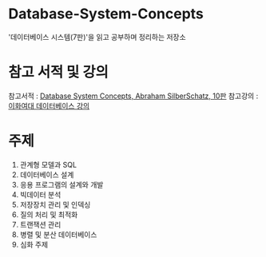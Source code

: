 # Database-System-Concepts
'데이터베이스 시스템(7판)'을 읽고 공부하며 정리하는 저장소

# 참고 서적 및 강의
참고서적 : [Database System Concepts, Abraham SilberSchatz, 10판](https://www.db-book.com)
참고강의 : [이화여대 데이터베이스 강의](http://www.kocw.net/home/cview.do?mty=p&kemId=1064626)

# 주제
1. 관계형 모델과 SQL
2. 데이터베이스 설계
3. 응용 프로그램의 설계와 개발
4. 빅데이터 분석
5. 저장장치 관리 및 인덱싱
6. 질의 처리 및 최적화
7. 트랜잭션 관리
8. 병렬 및 분산 데이터베이스
9. 심화 주제
